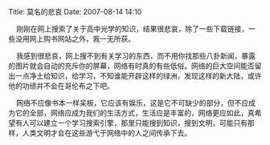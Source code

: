 Title: 莫名的悲哀
Date: 2007-08-14 14:10

<p> </p> 
<p> &nbsp;&nbsp;&nbsp;&nbsp;刚刚在网上搜索了关于高中光学的知识，结果很悲哀，除了一些下载链接，一些没用网上购书网站之外，我一无所获。</p> 
<p>&nbsp;&nbsp;&nbsp; 我感到很悲哀，网上搜不到有关学习的东西，而不用你找那些八卦新闻，暴露的图片就会自动的充斥你的屏幕，网络有时真的有些低俗。网络的巨大空间能否留出一点净土给知识，给学习，不知谁能开辟这样的绿洲，发现这样的新大陆，或许他的功绩并不会在哥伦布之下吧。</p> 
<p>&nbsp;&nbsp;&nbsp; 网络不应像书本一样呆板，它应该有娱乐，这是它不可缺少的部分，但不应成为它的全部，网络应成为我们的生活方式，生活应是丰富的，网络更应如此，真希望有人可以建立一个学习搜索引擎，那里只能搜到知识，搜到文明，可能只有那样，人类文明才会在这些游弋于网络中的人之间传承下去。</p>
